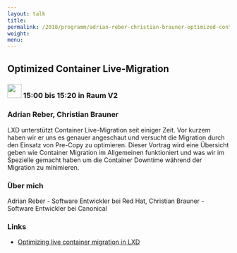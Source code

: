 ```yaml
---
layout: talk
title:
permalink: /2018/programm/adrian-reber-christian-brauner-optimized-container-live-migration/
weight:
menu:
---
```

## Optimized Container Live-Migration

### <img height = "32" src="../../../images/talk.svg"> 15:00 bis 15:20 in Raum V2

### Adrian Reber, Christian Brauner

LXD unterstützt Container Live-Migration seit einiger Zeit. Vor kurzem haben wir er uns es genauer angeschaut und versucht die Migration durch den Einsatz von Pre-Copy zu optimieren. Dieser Vortrag wird eine Übersicht geben wie Container Migration im Allgemeinen funktioniert und was wir im Spezielle gemacht haben um die Container Downtime während der Migration zu minimieren.

### Über mich

Adrian Reber - Software Entwickler bei Red Hat, Christian Brauner - Software Entwickler bei Canonical

### Links

- <a href="https://lisas.de/~adrian/?p=1294" target="_blank">Optimizing live container migration in LXD</a>
